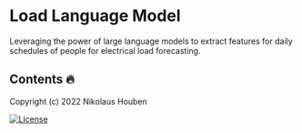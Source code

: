 # Load Language Model
Leveraging the power of large language models to extract features for daily schedules of people for electrical load forecasting.

## Contents 🔥

Copyright (c) 2022 Nikolaus Houben

[![License](https://img.shields.io/badge/License-Apache%202.0-blue.svg)](https://opensource.org/licenses/Apache-2.0)
